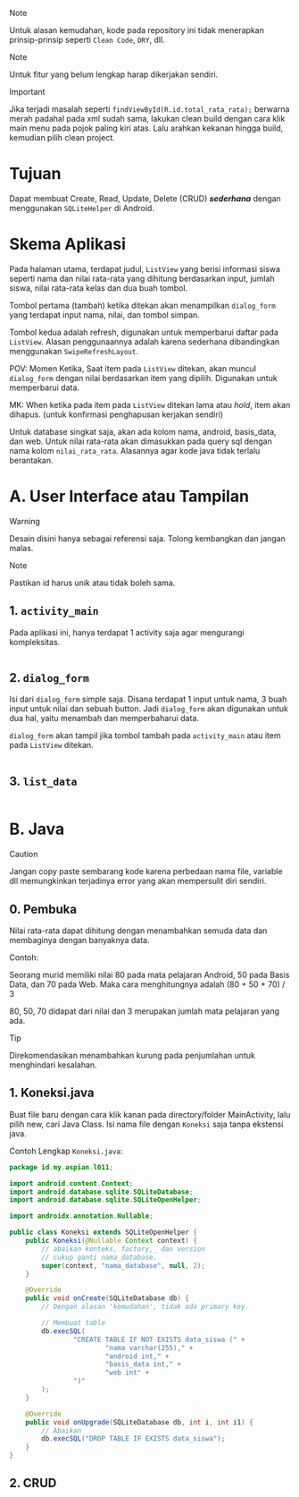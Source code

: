 > [!NOTE]
> Untuk alasan kemudahan, kode pada repository ini tidak menerapkan prinsip-prinsip seperti `Clean Code`, `DRY`, dll.

> [!NOTE]
> Untuk fitur yang belum lengkap harap dikerjakan sendiri.

> [!IMPORTANT]
> Jika terjadi masalah seperti `findViewById(R.id.total_rata_rata);` berwarna merah padahal pada xml sudah sama, lakukan clean build dengan cara klik main menu pada pojok paling kiri atas. Lalu arahkan kekanan hingga build, kemudian pilih clean project. 

# Tujuan
Dapat membuat Create, Read, Update, Delete (CRUD) **_sederhana_** dengan menggunakan `SQLiteHelper` di Android.

# Skema Aplikasi
Pada halaman utama, terdapat judul, `ListView` yang berisi informasi siswa seperti nama dan nilai rata-rata yang dihitung berdasarkan input, jumlah siswa, nilai rata-rata kelas dan dua buah tombol.

Tombol pertama (tambah) ketika ditekan akan menampilkan `dialog_form` yang terdapat input nama, nilai, dan tombol simpan.

Tombol kedua adalah refresh, digunakan untuk memperbarui daftar pada `ListView`. Alasan penggunaannya adalah karena sederhana dibandingkan menggunakan `SwipeRefreshLayout`.

POV: Momen Ketika, Saat item pada `ListView` ditekan, akan muncul `dialog_form` dengan nilai berdasarkan item yang dipilih. Digunakan untuk memperbarui data.

MK: When ketika pada item pada `ListView` ditekan lama atau _hold_, item akan dihapus. (untuk konfirmasi penghapusan kerjakan sendiri)

Untuk database singkat saja, akan ada kolom nama, android, basis_data, dan web. Untuk nilai rata-rata akan dimasukkan pada query sql dengan nama kolom `nilai_rata_rata`. Alasannya agar kode java tidak terlalu berantakan.

# A. User Interface atau Tampilan
> [!WARNING]
> Desain disini hanya sebagai referensi saja. Tolong kembangkan dan jangan malas.

> [!NOTE]
> Pastikan id harus unik atau tidak boleh sama.

## 1. `activity_main`
Pada aplikasi ini, hanya terdapat 1 activity saja agar mengurangi kompleksitas.

```xml
```

## 2. `dialog_form`
Isi dari `dialog_form` simple saja. Disana terdapat 1 input untuk nama, 3 buah input untuk nilai dan sebuah button. Jadi `dialog_form` akan digunakan untuk dua hal, yaitu menambah dan memperbaharui data.

`dialog_form` akan tampil jika tombol tambah pada `activity_main` atau item pada `ListView` ditekan.

```xml
```

## 3. `list_data`

```xml
```

# B. Java
> [!CAUTION]
> Jangan copy paste sembarang kode karena perbedaan nama file, variable dll memungkinkan terjadinya error yang akan mempersulit diri sendiri.

## 0. Pembuka
Nilai rata-rata dapat dihitung dengan menambahkan semuda data dan membaginya dengan banyaknya data.

Contoh:

Seorang murid memiliki nilai 80 pada mata pelajaran Android, 50 pada Basis Data, dan 70 pada Web.
Maka cara menghitungnya adalah (80 + 50 + 70) / 3

80, 50, 70 didapat dari nilai dan 3 merupakan jumlah mata pelajaran yang ada.

> [!TIP]
> Direkomendasikan menambahkan kurung pada penjumlahan untuk menghindari kesalahan.

## 1. Koneksi.java
Buat file baru dengan cara klik kanan pada directory/folder MainActivity, lalu pilih new, cari Java Class.
Isi nama file dengan `Koneksi` saja tanpa ekstensi java.

Contoh Lengkap `Koneksi.java`:
```java
package id.my.aspian.l011;

import android.content.Context;
import android.database.sqlite.SQLiteDatabase;
import android.database.sqlite.SQLiteOpenHelper;

import androidx.annotation.Nullable;

public class Koneksi extends SQLiteOpenHelper {
    public Koneksi(@Nullable Context context) {
        // abaikan konteks, factory,_ dan version
        // cukup ganti nama_database.
        super(context, "nama_database", null, 2);
    }

    @Override
    public void onCreate(SQLiteDatabase db) {
        // Dengan alasan 'kemudahan', tidak ada primary key.

        // Membuat table
        db.execSQL(
                "CREATE TABLE IF NOT EXISTS data_siswa (" +
                        "nama varchar(255)," +
                        "android int," +
                        "basis_data int," +
                        "web int" +
                ")"
        );
    }

    @Override
    public void onUpgrade(SQLiteDatabase db, int i, int i1) {
        // Abaikan
        db.execSQL("DROP TABLE IF EXISTS data_siswa");
    }
}
```

## 2. CRUD